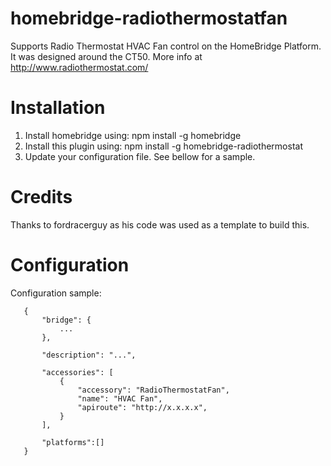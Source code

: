 # homebridge-radiothermostatfan

Supports Radio Thermostat HVAC Fan control on the HomeBridge Platform. It was designed around the CT50. More info at http://www.radiothermostat.com/

# Installation

1. Install homebridge using: npm install -g homebridge
2. Install this plugin using: npm install -g homebridge-radiothermostat
3. Update your configuration file. See bellow for a sample.

# Credits

Thanks to fordracerguy as his code was used as a template to build this.

# Configuration

Configuration sample:

 ```
    {
        "bridge": {
            ...
        },

        "description": "...",

        "accessories": [
            {
                "accessory": "RadioThermostatFan",
                "name": "HVAC Fan",
                "apiroute": "http://x.x.x.x",
            }
        ],

        "platforms":[]
    }


